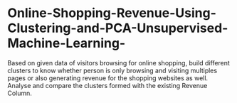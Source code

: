 # Online-Shopping-Revenue-Using-Clustering-and-PCA-Unsupervised-Machine-Learning-
Based on given data of visitors browsing for online shopping, build different clusters to know whether person is only browsing and visiting multiples pages or also generating revenue for the shopping websites as well. Analyse and compare the clusters formed with the existing Revenue Column.
